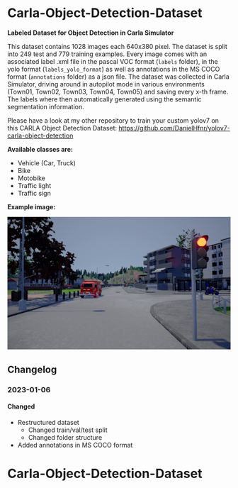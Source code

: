 # Carla-Object-Detection-Dataset

**Labeled Dataset for Object Detection in Carla Simulator**

This dataset contains 1028 images each 640x380 pixel. The dataset is split into 249 test and 779 training examples.
Every image comes with an associated label .xml file in the pascal VOC format (`labels` folder), in the yolo format (`labels_yolo_format`) as well as annotations in the MS COCO format (`annotations` folder) as a json file. The dataset was collected in Carla Simulator, driving around in autopilot mode in various environments (Town01, Town02, Town03, Town04, Town05) and saving every x-th frame. The labels where then automatically generated using the semantic segmentation information.

Please have a look at my other repository to train your custom yolov7 on this CARLA Object Detection Dataset: https://github.com/DanielHfnr/yolov7-carla-object-detection 

**Available classes are:**

* Vehicle (Car, Truck)
* Bike
* Motobike
* Traffic light
* Traffic sign

**Example image:**

![example image](/images/train/Town01_011940.png "Example Image from Dataset")

## Changelog

### 2023-01-06

#### Changed

* Restructured dataset
  * Changed train/val/test split
  * Changed folder structure
* Added annotations in MS COCO format
# Carla-Object-Detection-Dataset

